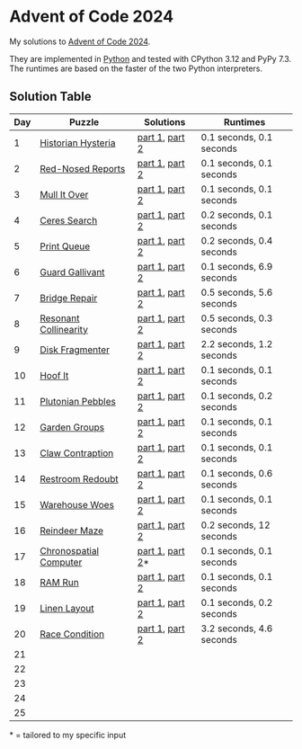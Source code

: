 # Advent of Code 2024

My solutions to [Advent of Code 2024](https://adventofcode.com/2024/).

They are implemented in [Python](https://www.python.org/) and tested with CPython 3.12 and PyPy 7.3. The runtimes are based on the faster of the two Python interpreters.

## Solution Table

| Day | Puzzle | Solutions | Runtimes |
| ---- | ---- | ---- | ---- |
| 1 | [Historian Hysteria](https://adventofcode.com/2024/day/1) | [part 1](01/aoc01_part1.py), [part 2](01/aoc01_part2.py) | 0.1 seconds, 0.1 seconds |
| 2 | [Red-Nosed Reports](https://adventofcode.com/2024/day/2) | [part 1](02/aoc02_part1.py), [part 2](02/aoc02_part2.py) | 0.1 seconds, 0.1 seconds |
| 3 | [Mull It Over](https://adventofcode.com/2024/day/3) | [part 1](03/aoc03_part1.py), [part 2](03/aoc03_part2.py) | 0.1 seconds, 0.1 seconds |
| 4 | [Ceres Search](https://adventofcode.com/2024/day/4) | [part 1](04/aoc04_part1.py), [part 2](04/aoc04_part2.py) | 0.2 seconds, 0.1 seconds |
| 5 | [Print Queue](https://adventofcode.com/2024/day/5) | [part 1](05/aoc05_part1.py), [part 2](05/aoc05_part2.py) | 0.2 seconds, 0.4 seconds |
| 6 | [Guard Gallivant](https://adventofcode.com/2024/day/6) | [part 1](06/aoc06_part1.py), [part 2](06/aoc06_part2.py) | 0.1 seconds, 6.9 seconds |
| 7 | [Bridge Repair](https://adventofcode.com/2024/day/7) | [part 1](07/aoc07_part1.py), [part 2](07/aoc07_part2.py) | 0.5 seconds, 5.6 seconds |
| 8 | [Resonant Collinearity](https://adventofcode.com/2024/day/8) | [part 1](08/aoc08_part1.py), [part 2](08/aoc08_part2.py) | 0.5 seconds, 0.3 seconds |
| 9 | [Disk Fragmenter](https://adventofcode.com/2024/day/9) | [part 1](09/aoc09_part1.py), [part 2](09/aoc09_part2.py) | 2.2 seconds, 1.2 seconds |
| 10 | [Hoof It](https://adventofcode.com/2024/day/10) | [part 1](10/aoc10_part1.py), [part 2](10/aoc10_part2.py) | 0.1 seconds, 0.1 seconds |
| 11 | [Plutonian Pebbles](https://adventofcode.com/2024/day/11) | [part 1](11/aoc11_part1.py), [part 2](11/aoc11_part2.py) | 0.1 seconds, 0.2 seconds |
| 12 | [Garden Groups](https://adventofcode.com/2024/day/12) | [part 1](12/aoc12_part1.py), [part 2](12/aoc12_part2.py) | 0.1 seconds, 0.1 seconds |
| 13 | [Claw Contraption](https://adventofcode.com/2024/day/13) | [part 1](13/aoc13_part1.py), [part 2](13/aoc13_part2.py) | 0.1 seconds, 0.1 seconds |
| 14 | [Restroom Redoubt](https://adventofcode.com/2024/day/14) | [part 1](14/aoc14_part1.py), [part 2](14/aoc14_part2.py) | 0.1 seconds, 0.6 seconds |
| 15 | [Warehouse Woes](https://adventofcode.com/2024/day/15) | [part 1](15/aoc15_part1.py), [part 2](15/aoc15_part2.py) | 0.1 seconds, 0.1 seconds |
| 16 | [Reindeer Maze](https://adventofcode.com/2024/day/16) | [part 1](16/aoc16_part1.py), [part 2](16/aoc16_part2.py) | 0.2 seconds, 12 seconds |
| 17 | [Chronospatial Computer](https://adventofcode.com/2024/day/17) | [part 1](17/aoc17_part1.py), [part 2](17/aoc17_part2.py)* | 0.1 seconds, 0.1 seconds |
| 18 | [RAM Run](https://adventofcode.com/2024/day/18) | [part 1](18/aoc18_part1.py), [part 2](18/aoc18_part2.py) | 0.1 seconds, 0.1 seconds |
| 19 | [Linen Layout](https://adventofcode.com/2024/day/19) | [part 1](19/aoc19_part1.py), [part 2](19/aoc19_part2.py) | 0.1 seconds, 0.2 seconds |
| 20 | [Race Condition](https://adventofcode.com/2024/day/20) | [part 1](20/aoc20_part1.py), [part 2](20/aoc20_part2.py) | 3.2 seconds, 4.6 seconds |
| 21 | | | |
| 22 | | | |
| 23 | | | |
| 24 | | | |
| 25 | | | |

\* = tailored to my specific input
